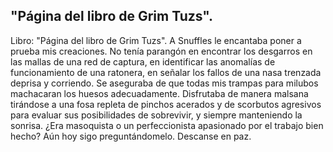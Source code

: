 ## "Página del libro de Grim Tuzs".
Libro: "Página del libro de Grim Tuzs".
A Snuffles le encantaba poner a prueba mis creaciones. No tenía parangón en encontrar los desgarros en las mallas de una red de captura, en identificar las anomalías de funcionamiento de una ratonera, en señalar los fallos de una nasa trenzada deprisa y corriendo. Se aseguraba de que todas mis trampas para milubos machacaran los huesos adecuadamente. Disfrutaba de manera malsana tirándose a una fosa repleta de pinchos acerados y de scorbutos agresivos para evaluar sus posibilidades de sobrevivir, y siempre manteniendo la sonrisa. ¿Era masoquista o un perfeccionista apasionado por el trabajo bien hecho? Aún hoy sigo preguntándomelo.
Descanse en paz.